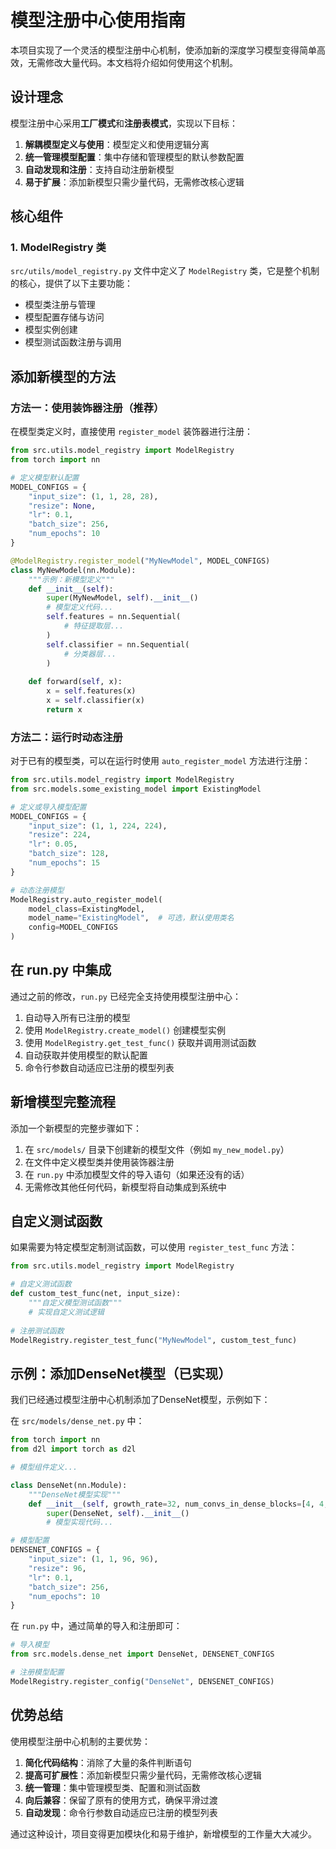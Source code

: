 # 模型注册中心使用指南

本项目实现了一个灵活的模型注册中心机制，使添加新的深度学习模型变得简单高效，无需修改大量代码。本文档将介绍如何使用这个机制。

## 设计理念

模型注册中心采用**工厂模式**和**注册表模式**，实现以下目标：

1. **解耦模型定义与使用**：模型定义和使用逻辑分离
2. **统一管理模型配置**：集中存储和管理模型的默认参数配置
3. **自动发现和注册**：支持自动注册新模型
4. **易于扩展**：添加新模型只需少量代码，无需修改核心逻辑

## 核心组件

### 1. ModelRegistry 类

`src/utils/model_registry.py` 文件中定义了 `ModelRegistry` 类，它是整个机制的核心，提供了以下主要功能：

- 模型类注册与管理
- 模型配置存储与访问
- 模型实例创建
- 模型测试函数注册与调用

## 添加新模型的方法

### 方法一：使用装饰器注册（推荐）

在模型类定义时，直接使用 `register_model` 装饰器进行注册：

```python
from src.utils.model_registry import ModelRegistry
from torch import nn

# 定义模型默认配置
MODEL_CONFIGS = {
    "input_size": (1, 1, 28, 28),
    "resize": None,
    "lr": 0.1,
    "batch_size": 256,
    "num_epochs": 10
}

@ModelRegistry.register_model("MyNewModel", MODEL_CONFIGS)
class MyNewModel(nn.Module):
    """示例：新模型定义"""
    def __init__(self):
        super(MyNewModel, self).__init__()
        # 模型定义代码...
        self.features = nn.Sequential(
            # 特征提取层...
        )
        self.classifier = nn.Sequential(
            # 分类器层...
        )
        
    def forward(self, x):
        x = self.features(x)
        x = self.classifier(x)
        return x
```

### 方法二：运行时动态注册

对于已有的模型类，可以在运行时使用 `auto_register_model` 方法进行注册：

```python
from src.utils.model_registry import ModelRegistry
from src.models.some_existing_model import ExistingModel

# 定义或导入模型配置
MODEL_CONFIGS = {
    "input_size": (1, 1, 224, 224),
    "resize": 224,
    "lr": 0.05,
    "batch_size": 128,
    "num_epochs": 15
}

# 动态注册模型
ModelRegistry.auto_register_model(
    model_class=ExistingModel, 
    model_name="ExistingModel",  # 可选，默认使用类名
    config=MODEL_CONFIGS
)
```

## 在 run.py 中集成

通过之前的修改，`run.py` 已经完全支持使用模型注册中心：

1. 自动导入所有已注册的模型
2. 使用 `ModelRegistry.create_model()` 创建模型实例
3. 使用 `ModelRegistry.get_test_func()` 获取并调用测试函数
4. 自动获取并使用模型的默认配置
5. 命令行参数自动适应已注册的模型列表

## 新增模型完整流程

添加一个新模型的完整步骤如下：

1. 在 `src/models/` 目录下创建新的模型文件（例如 `my_new_model.py`）
2. 在文件中定义模型类并使用装饰器注册
3. 在 `run.py` 中添加模型文件的导入语句（如果还没有的话）
4. 无需修改其他任何代码，新模型将自动集成到系统中

## 自定义测试函数

如果需要为特定模型定制测试函数，可以使用 `register_test_func` 方法：

```python
from src.utils.model_registry import ModelRegistry

# 自定义测试函数
def custom_test_func(net, input_size):
    """自定义模型测试函数"""
    # 实现自定义测试逻辑
    
# 注册测试函数
ModelRegistry.register_test_func("MyNewModel", custom_test_func)
```

## 示例：添加DenseNet模型（已实现）

我们已经通过模型注册中心机制添加了DenseNet模型，示例如下：

在 `src/models/dense_net.py` 中：

```python
from torch import nn
from d2l import torch as d2l

# 模型组件定义...

class DenseNet(nn.Module):
    """DenseNet模型实现"""
    def __init__(self, growth_rate=32, num_convs_in_dense_blocks=[4, 4, 4, 4]):
        super(DenseNet, self).__init__()
        # 模型实现代码...

# 模型配置
DENSENET_CONFIGS = {
    "input_size": (1, 1, 96, 96),
    "resize": 96,
    "lr": 0.1,
    "batch_size": 256,
    "num_epochs": 10
}
```

在 `run.py` 中，通过简单的导入和注册即可：

```python
# 导入模型
from src.models.dense_net import DenseNet, DENSENET_CONFIGS

# 注册模型配置
ModelRegistry.register_config("DenseNet", DENSENET_CONFIGS)
```

## 优势总结

使用模型注册中心机制的主要优势：

1. **简化代码结构**：消除了大量的条件判断语句
2. **提高可扩展性**：添加新模型只需少量代码，无需修改核心逻辑
3. **统一管理**：集中管理模型类、配置和测试函数
4. **向后兼容**：保留了原有的使用方式，确保平滑过渡
5. **自动发现**：命令行参数自动适应已注册的模型列表

通过这种设计，项目变得更加模块化和易于维护，新增模型的工作量大大减少。